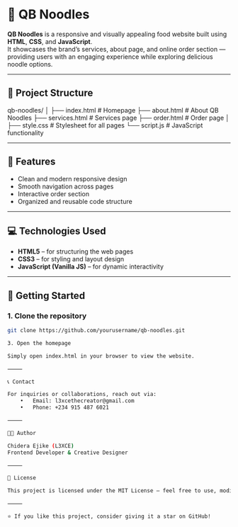 # 🍜 QB Noodles

**QB Noodles** is a responsive and visually appealing food website built using **HTML**, **CSS**, and **JavaScript**.  
It showcases the brand’s services, about page, and online order section — providing users with an engaging experience while exploring delicious noodle options.

---

## 📂 Project Structure

qb-noodles/
│
├── index.html        # Homepage
├── about.html        # About QB Noodles
├── services.html     # Services page
├── order.html        # Order page
│
├── style.css         # Stylesheet for all pages
└── script.js         # JavaScript functionality

---

## 🧠 Features

- Clean and modern responsive design  
- Smooth navigation across pages  
- Interactive order section  
- Organized and reusable code structure  

---

## 💻 Technologies Used

- **HTML5** – for structuring the web pages  
- **CSS3** – for styling and layout design  
- **JavaScript (Vanilla JS)** – for dynamic interactivity  

---

## 🚀 Getting Started

### 1. Clone the repository
```bash
git clone https://github.com/yourusername/qb-noodles.git

3. Open the homepage

Simply open index.html in your browser to view the website.

⸻

📞 Contact

For inquiries or collaborations, reach out via:
	•	Email: l3xcethecreator@gmail.com
	•	Phone: +234 915 487 6021

⸻

🧑‍💻 Author

Chidera Ejike (L3XCE)
Frontend Developer & Creative Designer

⸻

📜 License

This project is licensed under the MIT License — feel free to use, modify, and distribute with proper attribution.

⸻

⭐ If you like this project, consider giving it a star on GitHub!
